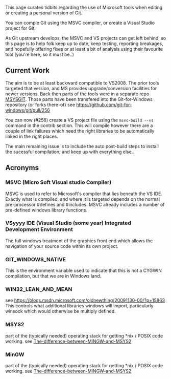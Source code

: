 This page curates tidbits regarding the use of Microsoft tools when editing or creating a personal version of Git.

You can comple Git using the MSVC compiler, or create a Visual Studio project for Git.

As Git upstream develops, the MSVC and VS projects can get left behind, so this page is to help folk keep up to date, keep testing, reporting breakages, and hopefully offering fixes or at least a bit of analysis using their favourite tool (you're here, so it must be..)

Current Work
------------

The aim is to be at least backward compatible to VS2008. The prior tools targeted that version, and MS provides upgrade/conversion facilities for newer versions. Back then parts of the tools were in a separate repo [MSYSGIT](https://github.com/msysgit/msysgit). Those parts have been transfered into the Git-for-Windows repository (or forks there-of) see https://github.com/git-for-windows/git/pull/256

You can now (#256) create a VS project file using the `msvc-build --vs` command in the contrib section. This will compile however there are a couple of link failures which need the right libraries to be automatically linked in the right places.

The main remaining issue is to include the auto post-build steps to install the sucessful compilation; and keep up with everything else..

Acronyms
--------

### MSVC (Micro Soft Visual studio Compiler)
MSVC is used to refer to Microsoft's compiler that lies beneath the VS IDE. Exactly what is compiled, and where it is targeted depends on the normal pre-processor #defines and #includes. MSVC already includes a number of pre-defined windows library functions.

### VSyyyy IDE (Visual Studio (some year) Integrated Development Environment
The full windows treatment of the graphics front end which allows the navigation of your source code within its own project.

### GIT_WINDOWS_NATIVE
This is the environment variable used to indicate that this is not a CYGWIN compilation, but that we are in Windows land.

### WIN32_LEAN_AND_MEAN
see https://blogs.msdn.microsoft.com/oldnewthing/20091130-00/?p=15863 This controls what additional libraries windows will import, particularly winsock which would otherwise be multiply defined.

### MSYS2
part of the (typically needed) operating stack for getting *nix / POSIX code working. see [The-difference-between-MINGW-and-MSYS2](https://github.com/git-for-windows/git/blob/HEAD/Documentation/git-for-windows/The-difference-between-MINGW-and-MSYS2.md)

### MinGW
part of the (typically needed) operating stack for getting *nix / POSIX code working. see [The-difference-between-MINGW-and-MSYS2](https://github.com/git-for-windows/git/blob/HEAD/Documentation/git-for-windows/The-difference-between-MINGW-and-MSYS2.md)
